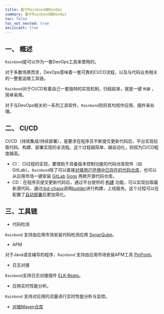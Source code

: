 ```yaml
---
title: 基于Rainbond做DevOps
summary: 基于Rainbond做DevOps
toc: false
toc_not_nested: true
asciicast: true
---
```


<div id="toc"></div>

## 一、 概述

`Rainbond`是可以作为一套DevOps工具来使用的。

对于多数场景而言，DevOps意味着一套可靠的CI/CD流程，以及与代码业务相关的一整套运维工具链。

`Rainbond`对于CI/CD有着自己一套独特的实现机制，归结起来，就是一键 `构建` ，简单易用。

对于与DevOps相关的一系列工具软件，`Rainbond`则将其均视作应用、插件来处理。

## 二、 CI/CD

CI/CD（持续集成/持续部署），是要求在程序员不断提交更新代码后，平台实现拉取代码、构建、部署实现的全流程。这个过程越简单、越自动化，则视为CI/CD程度越高。

- CI： CI过程的实现，要借助于具备版本控制功能的代码仓库软件（如GitLab）。`Rainbond`除了可以直接[对接用户环境中已存在的代码仓库](/docs/dev/best-practice/ci-cd/connection-git-server.html)，也可以从应用市场一键安装 [GitLab](https://about.gitlab.com/) [Gogs](https://gogs.io/) 两款开源代码仓库。
- CD：在程序员提交更新代码后，通过平台提供的 [构建](/docs/dev/user-manual/app-manage/service-manage/basic-operation.html#1-1) 功能，可以实现拉取最新源代码，通过[rbd-chaos](http://localhost:4000/docs/dev/user-manual/architecture/architecture.html#chaos-ci)调用[builder](https://github.com/goodrain/builder)进行构建，上线服务。这个过程可以在配置了[自动部署](/docs/dev/user-manual/app-manage/service-manage/other-set.html#1-2)后更加简化。

## 三、工具链

- 代码检测

`Rainbond` 支持由应用市场安装代码检测应用 [SonarQube](/docs/dev/best-practice/apps/sonarqube.html)。

- APM

对于Java语言编写的程序，`Rainbond` 支持由应用市场安装APM工具 [PinPoint](http://localhost:4000/docs/dev/best-practice/apps/pinpoint.html)。

- 日志对接

`Rainbond`支持日志对接插件 [ELK-Beats](/docs/dev/microservice/service-mesh/service-log.html)。

- 应用实时性能分析。

`Rainbond` 支持对应用的流量进行实时性能分析与监控。

- [对接Maven仓库](/docs/dev/best-practice/ci-cd/connection-maven-repository.html)
